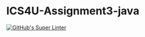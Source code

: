 # ICS4U-Assignment3-java

[![GitHub's Super Linter](https://github.com/ahmad-elkhawaldeh/ICS4U-Assignment3-java/workflows/GitHub's%20Super%20Linter/badge.svg)](https://github.com/ahmad-elkhawaldeh/ICS4U-Assignment3-java/actions)   
